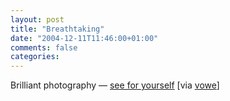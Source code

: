 ```yaml
---
layout: post
title: "Breathtaking"
date: "2004-12-11T11:46:00+01:00"
comments: false
categories: 
---
```


<p>Brilliant photography &#8212; <a href="http://braingiants.com/noriomatsumoto/gallery.html">see for yourself</a> [via <a href="http://vowe.net/archives/005372.html">vowe</a>]</p>


